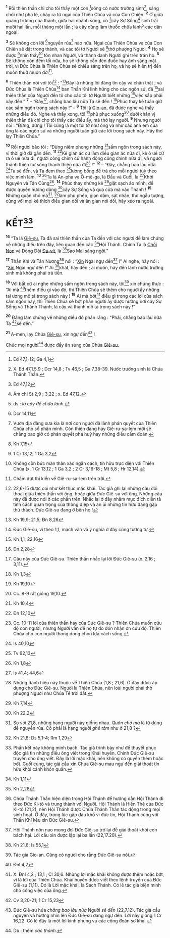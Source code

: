 <sup><b>1</b></sup> Rồi thiên thần chỉ cho tôi thấy một con [^1@-36c3209d-958a-440f-ab4b-8d11f5b8054d]sông có nước trường sinh[^1-36c3209d-958a-440f-ab4b-8d11f5b8054d], sáng chói như pha lê, chảy ra từ ngai của Thiên Chúa và của Con Chiên. <sup><b>2</b></sup> Ở giữa quảng trường của thành, giữa hai nhánh sông, có [^2@-36c3209d-958a-440f-ab4b-8d11f5b8054d]cây Sự Sống[^2-36c3209d-958a-440f-ab4b-8d11f5b8054d] sinh trái mười hai lần, mỗi tháng một lần ; lá cây dùng làm thuốc chữa lành[^3-36c3209d-958a-440f-ab4b-8d11f5b8054d] các dân ngoại.

<sup><b>3</b></sup> Sẽ không còn lời [^3@-36c3209d-958a-440f-ab4b-8d11f5b8054d]nguyền rủa[^4-36c3209d-958a-440f-ab4b-8d11f5b8054d] nào nữa. Ngai của Thiên Chúa và của Con Chiên sẽ đặt trong thành, và các tôi tớ Người sẽ [^4@-36c3209d-958a-440f-ab4b-8d11f5b8054d]thờ phượng Người. <sup><b>4</b></sup> Họ sẽ được [^5@-36c3209d-958a-440f-ab4b-8d11f5b8054d]nhìn thấy[^5-36c3209d-958a-440f-ab4b-8d11f5b8054d] tôn nhan Người, và thánh danh Người ghi trên trán họ. <sup><b>5</b></sup> Sẽ không còn đêm tối nữa, họ sẽ không cần đèn đuốc hay ánh sáng mặt trời, vì Đức Chúa là Thiên Chúa sẽ chiếu sáng trên họ, và họ sẽ hiển trị đến muôn thuở muôn đời[^6-36c3209d-958a-440f-ab4b-8d11f5b8054d].

<sup><b>6</b></sup> Thiên thần nói với tôi[^7-36c3209d-958a-440f-ab4b-8d11f5b8054d] : “[^6@-36c3209d-958a-440f-ab4b-8d11f5b8054d]Đây là những lời đáng tin cậy và chân thật ; và Đức Chúa là Thiên Chúa[^8-36c3209d-958a-440f-ab4b-8d11f5b8054d] ban Thần Khí linh hứng cho các ngôn sứ, đã [^7@-36c3209d-958a-440f-ab4b-8d11f5b8054d]sai thiên thần của Người đến tỏ cho các tôi tớ Người biết những [^8@-36c3209d-958a-440f-ab4b-8d11f5b8054d]việc sắp phải xảy đến.” <sup><b>7</b></sup> – “Đây[^9-36c3209d-958a-440f-ab4b-8d11f5b8054d], chẳng bao lâu nữa Ta sẽ đến ! [^9@-36c3209d-958a-440f-ab4b-8d11f5b8054d]Phúc thay kẻ tuân giữ các sấm ngôn trong sách này !” – <sup><b>8</b></sup> Tôi là [Gio-an](), đã được nghe và thấy những điều đó. Nghe và thấy xong, tôi [^10@-36c3209d-958a-440f-ab4b-8d11f5b8054d]phủ phục xuống[^10-36c3209d-958a-440f-ab4b-8d11f5b8054d] dưới chân vị thiên thần đã chỉ cho tôi thấy các điều ấy, mà thờ lạy người. <sup><b>9</b></sup> Nhưng người nói : “Đừng, đừng ! Tôi cũng là một tôi tớ như ông và như các anh em của ông là các ngôn sứ và những người tuân giữ các lời trong sách này. Hãy thờ lạy Thiên Chúa.”

<sup><b>10</b></sup> Rồi người bảo tôi : “Đừng niêm phong những [^11@-36c3209d-958a-440f-ab4b-8d11f5b8054d]sấm ngôn trong sách này, vì thời giờ đã gần đến. <sup><b>11</b></sup> [^12@-36c3209d-958a-440f-ab4b-8d11f5b8054d]Kẻ gian ác cứ làm điều gian ác nữa đi, kẻ ô uế cứ ra ô uế nữa đi, người công chính cứ hành động công chính nữa đi, và người thánh thiện cứ sống thánh thiện nữa đi[^11-36c3209d-958a-440f-ab4b-8d11f5b8054d] !” <sup><b>12</b></sup> – “Đây, chẳng bao lâu nữa [^13@-36c3209d-958a-440f-ab4b-8d11f5b8054d]Ta sẽ đến, và Ta đem theo [^14@-36c3209d-958a-440f-ab4b-8d11f5b8054d]lương bổng để trả cho mỗi người tuỳ theo việc mình làm. <sup><b>13</b></sup> [^15@-36c3209d-958a-440f-ab4b-8d11f5b8054d]Ta là An-pha và Ô-mê-ga, là Đầu và Cuối, là [^16@-36c3209d-958a-440f-ab4b-8d11f5b8054d]Khởi Nguyên và Tận Cùng[^12-36c3209d-958a-440f-ab4b-8d11f5b8054d]. <sup><b>14</b></sup> Phúc thay những kẻ [^17@-36c3209d-958a-440f-ab4b-8d11f5b8054d]giặt sạch áo mình, để được quyền hưởng dùng [^18@-36c3209d-958a-440f-ab4b-8d11f5b8054d]cây Sự Sống và qua cửa mà vào Thành ! <sup><b>15</b></sup> Những quân chó má[^13-36c3209d-958a-440f-ab4b-8d11f5b8054d], [^19@-36c3209d-958a-440f-ab4b-8d11f5b8054d]làm phù phép, gian dâm, sát nhân, thờ ngẫu tượng, cùng với mọi kẻ thích điều gian dối và ăn gian nói dối, hãy xéo ra ngoài.

# KẾT[^14-36c3209d-958a-440f-ab4b-8d11f5b8054d]
<sup><b>16</b></sup> “Ta là [Giê-su](), Ta đã sai thiên thần của Ta đến với các ngươi để làm chứng về những điều trên đây, liên quan đến các [^20@-36c3209d-958a-440f-ab4b-8d11f5b8054d]Hội Thánh. Chính Ta là [Chồi Non]() và Dòng Dõi [Đa-vít](), là [^21@-36c3209d-958a-440f-ab4b-8d11f5b8054d]Sao Mai sáng ngời.”

<sup><b>17</b></sup> Thần Khí và Tân Nương[^15-36c3209d-958a-440f-ab4b-8d11f5b8054d] nói : “[Xin]() Ngài ngự đến[^16-36c3209d-958a-440f-ab4b-8d11f5b8054d] !” Ai nghe, hãy nói : “[Xin]() Ngài ngự đến !” Ai [^22@-36c3209d-958a-440f-ab4b-8d11f5b8054d]khát, hãy đến ; ai muốn, hãy đến lãnh nước trường sinh mà không phải trả tiền.

<sup><b>18</b></sup> Với bất cứ ai nghe những sấm ngôn trong sách này, tôi[^17-36c3209d-958a-440f-ab4b-8d11f5b8054d] xin chứng thực : “Ai mà [^23@-36c3209d-958a-440f-ab4b-8d11f5b8054d]thêm điều gì vào đó, thì Thiên Chúa sẽ thêm cho người ấy những tai ương mô tả trong sách này ! <sup><b>19</b></sup> Ai mà bớt[^18-36c3209d-958a-440f-ab4b-8d11f5b8054d] điều gì trong các lời của sách sấm ngôn này, thì Thiên Chúa sẽ bớt phần người ấy được hưởng nơi cây Sự Sống và Thành Thánh, là cây và thành mô tả trong sách này !”

<sup><b>20</b></sup> Đấng làm chứng về những điều đó phán rằng : “Phải, chẳng bao lâu nữa Ta [^24@-36c3209d-958a-440f-ab4b-8d11f5b8054d]sẽ đến.”

<sup><b>21</b></sup> A-men, lạy Chúa [Giê-su](), xin ngự đến[^19-36c3209d-958a-440f-ab4b-8d11f5b8054d] !

Chúc mọi người[^20-36c3209d-958a-440f-ab4b-8d11f5b8054d] được đầy ân sủng của Chúa [Giê-su]().

[^1-36c3209d-958a-440f-ab4b-8d11f5b8054d]: X. Ed 47,1.5.9 ; Dcr 14,8 ; Tv 46,5 ; Ga 7,38-39. Nước trường sinh là Chúa Thánh Thần.
[^2-36c3209d-958a-440f-ab4b-8d11f5b8054d]: Ám chỉ St 2,9 ; 3,22 ; x. Ed 47,12.
[^3-36c3209d-958a-440f-ab4b-8d11f5b8054d]: ds : *lá cây để chữa lành.*
[^4-36c3209d-958a-440f-ab4b-8d11f5b8054d]: Vườn địa đàng xưa kia là nơi con người đã lãnh phán quyết của Thiên Chúa cho số phận mình. Còn thiên đàng hay Giê-ru-sa-lem mới sẽ chẳng bao giờ có phán quyết phá huỷ hay những điều cấm đoán.
[^5-36c3209d-958a-440f-ab4b-8d11f5b8054d]: Không còn bức màn thân xác ngăn cách, tín hữu trực diện với Thiên Chúa (x. 1 Cr 13,12 ; 1 Ga 3,2 ; 2 Cr 3,16-18 ; Mt 5,8 ; Hr 12,14).
[^6-36c3209d-958a-440f-ab4b-8d11f5b8054d]: Chấm dứt thị kiến về Giê-ru-sa-lem trên trời.
[^7-36c3209d-958a-440f-ab4b-8d11f5b8054d]: 22,6-15 được coi như kết thúc mặc khải. Tác giả ghi lại những câu đối thoại giữa thiên thần với ông, hoặc giữa Đức Giê-su với ông. Những câu này đã được nói ở các phần trên. Nhắc lại ở đây nhằm mục đích diễn tả tính cách quan trọng của thông điệp và an ủi những tín hữu đang gặp thử thách. Đức Giê-su đang ở bên họ !
[^8-36c3209d-958a-440f-ab4b-8d11f5b8054d]: Đức Giê-su, vì theo 1,1, mạch văn và ý nghĩa ở đây cũng tương tự.
[^9-36c3209d-958a-440f-ab4b-8d11f5b8054d]: Câu này của Đức Giê-su. Thiên thần nhắc lại lời Đức Giê-su (x. 2,16 ; 3,11).
[^10-36c3209d-958a-440f-ab4b-8d11f5b8054d]: Cc. 8-9 rất giống 19,10.
[^11-36c3209d-958a-440f-ab4b-8d11f5b8054d]: Cc. 10-11 lời của thiên thần hay của Đức Giê-su ? Thiên Chúa muốn cứu độ con người, nhưng Người vẫn để họ tự do đón nhận ơn cứu độ. Thiên Chúa cho con người thong dong chọn lựa cách sống.
[^12-36c3209d-958a-440f-ab4b-8d11f5b8054d]: Những danh hiệu này thuộc về Thiên Chúa (1,8 ; 21,6). Ở đây được áp dụng cho Đức Giê-su. Người là Thiên Chúa, nên loài người phải thờ phượng Người như Chúa Tể trời đất.
[^13-36c3209d-958a-440f-ab4b-8d11f5b8054d]: So với 21,8, những hạng người này giống nhau. *Quân chó má* là từ dùng để nguyền rủa. Có phải là hạng người *ghê tởm* như ở 21,8 ?
[^14-36c3209d-958a-440f-ab4b-8d11f5b8054d]: Phần kết này không minh bạch. Tác giả trình bày như để thuyết phục độc giả tin những điều ông viết trong Khải huyền. Chính Đức Giê-su truyền cho ông viết. Đây là lời mặc khải, nên không có quyền thêm hoặc bớt. Cuối cùng, tác giả cầu xin Chúa Giê-su mau ngự đến giải thoát tín hữu khỏi cảnh khốn quẫn.
[^15-36c3209d-958a-440f-ab4b-8d11f5b8054d]: Chúa Thánh Thần hiện diện trong Hội Thánh để hướng dẫn Hội Thánh đi theo Đức Ki-tô và trung thành với Người. Hội Thánh là Hiền Thê của Đức Ki-tô (21,2), nên Hội Thánh được Chúa Thánh Thần tác động trong mọi sinh hoạt. Ở đây, trong lúc gặp đau khổ vì đức tin, Hội Thánh cùng với Thần Khí kêu xin Đức Giê-su.
[^16-36c3209d-958a-440f-ab4b-8d11f5b8054d]: Hội Thánh nôn nao mong đợi Đức Giê-su trở lại để giải thoát khỏi cơn bách hại. Lời cầu xin được lặp lại ba lần (22,17.20).
[^17-36c3209d-958a-440f-ab4b-8d11f5b8054d]: Tác giả Gio-an. Cũng có người cho rằng Đức Giê-su nói.
[^18-36c3209d-958a-440f-ab4b-8d11f5b8054d]: X. Đnl 4,2 ; 13,1 ; Cl 30,6. Những lời mặc khải không được thêm hoặc bớt, vì là lời của Thiên Chúa. Khải huyền được viết theo lệnh truyền của Đức Giê-su (1,11). Đó là Lời mặc khải, là Sách Thánh. Có lẽ tác giả biện minh cho công việc của ông.
[^19-36c3209d-958a-440f-ab4b-8d11f5b8054d]: Đức Giê-su hứa *chẳng bao lâu nữa* Người *sẽ đến* (22,7.12). Tác giả cầu nguyện và hướng nhìn lên Đức Giê-su đang ngự đến. Lời này giống 1 Cr 16,22. Có lẽ đây là một lời kinh phụng vụ các cộng đoàn sơ khai.
[^20-36c3209d-958a-440f-ab4b-8d11f5b8054d]: Db : thêm *các thánh*.
[^1@-36c3209d-958a-440f-ab4b-8d11f5b8054d]: Ed 47,1-12; Ga 4,1
[^2@-36c3209d-958a-440f-ab4b-8d11f5b8054d]: Ed 47,12
[^3@-36c3209d-958a-440f-ab4b-8d11f5b8054d]: Dcr 14,11
[^4@-36c3209d-958a-440f-ab4b-8d11f5b8054d]: Kh 7,15
[^5@-36c3209d-958a-440f-ab4b-8d11f5b8054d]: 1 Cr 13,12; 1 Ga 3,2
[^6@-36c3209d-958a-440f-ab4b-8d11f5b8054d]: Kh 19,9; 21,5; Đn 8,26
[^7@-36c3209d-958a-440f-ab4b-8d11f5b8054d]: Kh 1,1; 22,16
[^8@-36c3209d-958a-440f-ab4b-8d11f5b8054d]: Đn 2,28
[^9@-36c3209d-958a-440f-ab4b-8d11f5b8054d]: Kh 1,3
[^10@-36c3209d-958a-440f-ab4b-8d11f5b8054d]: Kh 19,10
[^11@-36c3209d-958a-440f-ab4b-8d11f5b8054d]: Kh 10,4
[^12@-36c3209d-958a-440f-ab4b-8d11f5b8054d]: Đn 12,10
[^13@-36c3209d-958a-440f-ab4b-8d11f5b8054d]: Is 40,10
[^14@-36c3209d-958a-440f-ab4b-8d11f5b8054d]: Tv 62,13
[^15@-36c3209d-958a-440f-ab4b-8d11f5b8054d]: Kh 1,8
[^16@-36c3209d-958a-440f-ab4b-8d11f5b8054d]: Is 41,4; 44,6
[^17@-36c3209d-958a-440f-ab4b-8d11f5b8054d]: Kh 7,14
[^18@-36c3209d-958a-440f-ab4b-8d11f5b8054d]: Kh 22,2
[^19@-36c3209d-958a-440f-ab4b-8d11f5b8054d]: Kh 21,8; Ds 5,1-4; Rm 1,29
[^20@-36c3209d-958a-440f-ab4b-8d11f5b8054d]: Kh 1,11
[^21@-36c3209d-958a-440f-ab4b-8d11f5b8054d]: Kh 2,28
[^22@-36c3209d-958a-440f-ab4b-8d11f5b8054d]: Kh 21,6; Is 55,1
[^23@-36c3209d-958a-440f-ab4b-8d11f5b8054d]: Đnl 4,2
[^24@-36c3209d-958a-440f-ab4b-8d11f5b8054d]: Cv 3,20-21; 1 Cr 15,23